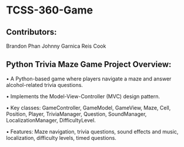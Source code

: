 # TCSS-360-Game

## Contributors:
Brandon Phan
Johnny Garnica
Reis Cook


## Python Trivia Maze Game Project Overview:

•	A Python-based game where players navigate a maze and answer alcohol-related trivia questions.

•	Implements the Model-View-Controller (MVC) design pattern.

•	Key classes: GameController, GameModel, GameView, Maze, Cell, Position, Player, TriviaManager, Question, SoundManager, LocalizationManager, DifficultyLevel.

•	Features: Maze navigation, trivia questions, sound effects and music, localization, difficulty levels, timed questions.
